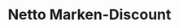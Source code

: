 ---
title: "Netto Marken-Discount"
url: /dortmund/netto-marken-discount-kaethe-kollwitz-strasse/
shop: Supermarkt
---